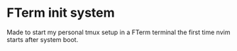 # FTerm init system

Made to start my personal tmux setup in a FTerm terminal the first time nvim starts after system boot.
